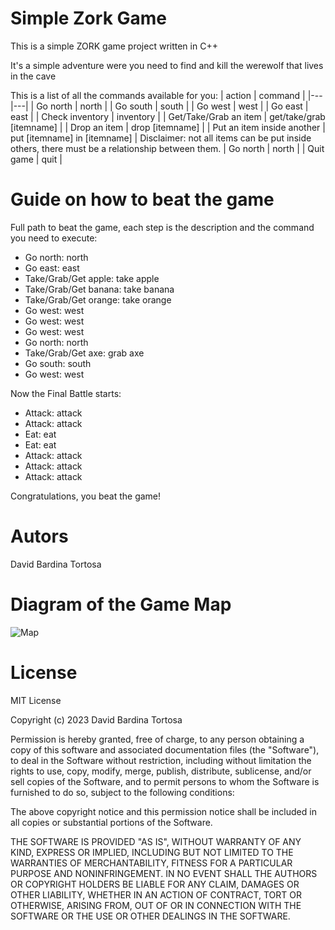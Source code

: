 # Simple Zork Game
This is a simple ZORK game project written in C++

It's a simple adventure were you need to find and kill the werewolf that lives in the cave

This is a list of all the commands available for you:
| action  | command  |
|---|---|
| Go north  | north  |
| Go south  | south  |
| Go west  | west  |
| Go east  | east  |
| Check inventory  | inventory  |
| Get/Take/Grab an item  | get/take/grab [itemname]  |
| Drop an item  | drop [itemname]  |
| Put an item inside another  | put [itemname] in [itemname]  | Disclaimer: not all items can be put inside others, there must be a relationship between them.
| Go north  | north  |
| Quit game  | quit  |


# Guide on how to beat the game
Full path to beat the game, each step is the description and the command you need to execute:
- Go north: north
- Go east: east
- Take/Grab/Get apple: take apple
- Take/Grab/Get banana: take banana
- Take/Grab/Get orange: take orange
- Go west: west
- Go west: west
- Go west: west
- Go north: north
- Take/Grab/Get axe: grab axe
- Go south: south
- Go west: west

Now the Final Battle starts:
- Attack: attack
- Attack: attack
- Eat: eat
- Eat: eat
- Attack: attack
- Attack: attack
- Attack: attack

Congratulations, you beat the game!

# Autors
David Bardina Tortosa

# Diagram of the Game Map

![Map](https://i.imgur.com/14nzQon.png)


# License
MIT License

Copyright (c) 2023 David Bardina Tortosa

Permission is hereby granted, free of charge, to any person obtaining a copy
of this software and associated documentation files (the "Software"), to deal
in the Software without restriction, including without limitation the rights
to use, copy, modify, merge, publish, distribute, sublicense, and/or sell
copies of the Software, and to permit persons to whom the Software is
furnished to do so, subject to the following conditions:

The above copyright notice and this permission notice shall be included in all
copies or substantial portions of the Software.

THE SOFTWARE IS PROVIDED "AS IS", WITHOUT WARRANTY OF ANY KIND, EXPRESS OR
IMPLIED, INCLUDING BUT NOT LIMITED TO THE WARRANTIES OF MERCHANTABILITY,
FITNESS FOR A PARTICULAR PURPOSE AND NONINFRINGEMENT. IN NO EVENT SHALL THE
AUTHORS OR COPYRIGHT HOLDERS BE LIABLE FOR ANY CLAIM, DAMAGES OR OTHER
LIABILITY, WHETHER IN AN ACTION OF CONTRACT, TORT OR OTHERWISE, ARISING FROM,
OUT OF OR IN CONNECTION WITH THE SOFTWARE OR THE USE OR OTHER DEALINGS IN THE
SOFTWARE.
